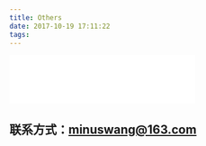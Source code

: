 ```yaml
---
title: Others
date: 2017-10-19 17:11:22
tags: 
---
```


<iframe frameborder="no" border="0" marginwidth="0" marginheight="0" width=330 height=86 src="//music.163.com/outchain/player?type=2&id=482395261&auto=1&height=66"></iframe>

## 联系方式：[minuswang@163.com](mailto:minuswang@163.com)